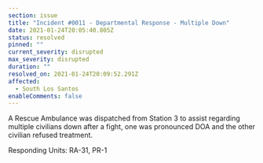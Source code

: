 ```yaml
---
section: issue
title: "Incident #0011 - Departmental Response - Multiple Down"
date: 2021-01-24T20:05:40.805Z
status: resolved
pinned: ""
current_severity: disrupted
max_severity: disrupted
duration: ""
resolved_on: 2021-01-24T20:09:52.291Z
affected:
  - South Los Santos
enableComments: false
---
```

A Rescue Ambulance was dispatched from Station 3 to assist regarding multiple civilians down after a fight, one was pronounced DOA and the other civilian refused treatment.

Responding Units: RA-31, PR-1